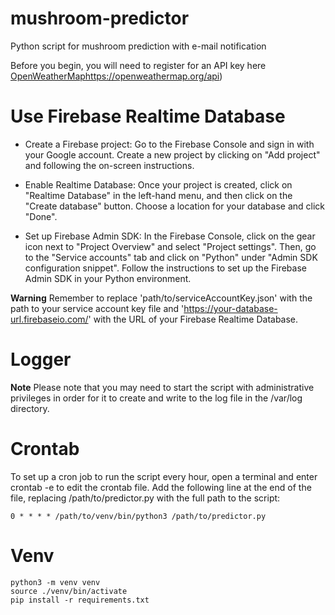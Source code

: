 # mushroom-predictor
Python script for mushroom prediction with e-mail notification

Before you begin, you will need to register for an API key here [OpenWeatherMap](https://link-url-here.org)https://openweathermap.org/api)

# Use Firebase Realtime Database

* Create a Firebase project: Go to the Firebase Console and sign in with your Google account. Create a new project by clicking on "Add project" and following the on-screen instructions.

* Enable Realtime Database: Once your project is created, click on "Realtime Database" in the left-hand menu, and then click on the "Create database" button. Choose a location for your database and click "Done".

* Set up Firebase Admin SDK: In the Firebase Console, click on the gear icon next to "Project Overview" and select "Project settings". Then, go to the "Service accounts" tab and click on "Python" under "Admin SDK configuration snippet". Follow the instructions to set up the Firebase Admin SDK in your Python environment.

**Warning**
Remember to replace 'path/to/serviceAccountKey.json' with the path to your service account key file and 'https://your-database-url.firebaseio.com/' with the URL of your Firebase Realtime Database.

# Logger
**Note**
Please note that you may need to start the script with administrative privileges in order for it to create and write to the log file in the /var/log directory.

# Crontab
To set up a cron job to run the script every hour, open a terminal and enter crontab -e to edit the crontab file. Add the following line at the end of the file, replacing /path/to/predictor.py with the full path to the script:

```console
0 * * * * /path/to/venv/bin/python3 /path/to/predictor.py
```

# Venv

```console
python3 -m venv venv
source ./venv/bin/activate
pip install -r requirements.txt
```


